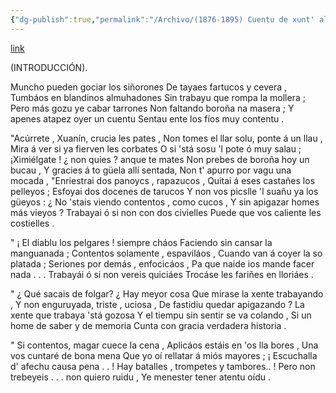 ```yaml
---
{"dg-publish":true,"permalink":"/Archivo/(1876-1895) Cuentu de xunt' al fueu/","tags":["#Siglo_19","central","Teodoro_Cuesta","escrito","Mieres","poema"]}
---
```


[link](https://asturies.com/cavedaynava/fueu.txt)

(INTRODUCCIÓN).

 Muncho pueden gociar los siñorones
De tayaes fartucos y cevera ,
Tumbáos en blandinos almuhadones 
Sin trabayu que rompa la mollera ;
Pero más gozu ye cabar tarrones
Non faltando boroña na masera ;
Y apenes atapez oyer un cuentu
Sentau ente los fíos muy contentu .

"Acúrrete , Xuanín, crucia les pates ,
Non tomes el llar solu, ponte á un llau ,
Mira á ver si ya fierven les corbates
O si 'stá sosu 'l pote ó muy salau ;
¡Ximiélgate ! ¿ non quies ? anque te mates
Non prebes de boroña hoy un bucau ,
Y gracies á to güela allí sentada,
Non t' apurro por vagu una mocada ,
 "Enriestrai dos panoycs , rapazucos ,
Quitai á eses castañes los pelleyos ; 
Esfoyai dos docenes de tarucos
Y non vos picslle 'l suañu ya los güeyos :
¿ No 'stais viendo contentos , como cucos ,
Y sin apigazar homes más vieyos ?
Trabayai ó si non con dos civielles
Puede que vos caliente les costielles .

 " ¡ El diablu los pelgares ! siempre cháos
Faciendo sin cansar la manguanada ; 
Contentos solamente , espaviláos ,
Cuando van á coyer la so platada ;
Seriones por demás , enfocicáos ,
Pa que naide ios mande facer nada . . . 
Trabayái ó si non vereis quiciáes
Trocáse les fariñes en lloriáes .

 " ¿ Qué sacais de folgar? ¿ Hay meyor cosa
Que mirase la xente trabayando ,
Y non enguruyada, triste , uciosa ,
De fastidiu quedar apigazando ?
La xente que trabaya 'stá gozosa
Y el tiempu sin sentir se va colando ,
Si un home de saber y de memoria
Cunta con gracia verdadera historia .

 " Si contentos, magar cuece la cena ,
Aplicáos estáis en 'os lla bores ,
Una vos cuntaré de bona mena
Que yo oí rellatar á miós mayores ;
¡ Escuchalla d' afechu causa pena . . !
Hay batalles , trompetes y tambores.. !
Pero non trebeyeis . . . non quiero ruidu ,
Ye menester tener atentu oídu .
